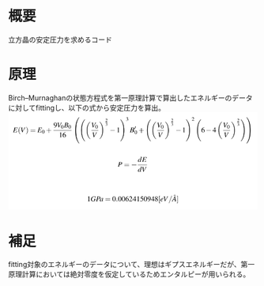 # 概要
立方晶の安定圧力を求めるコード  
# 原理
Birch–Murnaghanの状態方程式を第一原理計算で算出したエネルギーのデータに対してfittingし、以下の式から安定圧力を算出。  
![This is a diagram](./principle.png)
# 補足  
fitting対象のエネルギーのデータについて、理想はギプスエネルギーだが、第一原理計算においては絶対零度を仮定しているためエンタルピーが用いられる。


